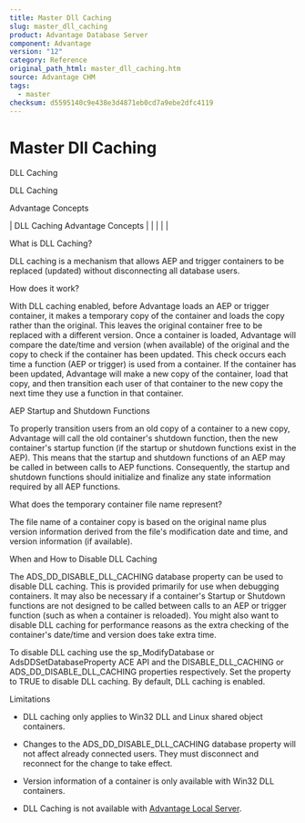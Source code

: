 ```yaml
---
title: Master Dll Caching
slug: master_dll_caching
product: Advantage Database Server
component: Advantage
version: "12"
category: Reference
original_path_html: master_dll_caching.htm
source: Advantage CHM
tags:
  - master
checksum: d5595140c9e438e3d4871eb0cd7a9ebe2dfc4119
---
```


# Master Dll Caching

DLL Caching

DLL Caching

Advantage Concepts

| DLL Caching  Advantage Concepts |  |  |  |  |

What is DLL Caching?

DLL caching is a mechanism that allows AEP and trigger containers to be replaced (updated) without disconnecting all database users.

How does it work?

With DLL caching enabled, before Advantage loads an AEP or trigger container, it makes a temporary copy of the container and loads the copy rather than the original. This leaves the original container free to be replaced with a different version. Once a container is loaded, Advantage will compare the date/time and version (when available) of the original and the copy to check if the container has been updated. This check occurs each time a function (AEP or trigger) is used from a container. If the container has been updated, Advantage will make a new copy of the container, load that copy, and then transition each user of that container to the new copy the next time they use a function in that container.

AEP Startup and Shutdown Functions

To properly transition users from an old copy of a container to a new copy, Advantage will call the old container's shutdown function, then the new container's startup function (if the startup or shutdown functions exist in the AEP). This means that the startup and shutdown functions of an AEP may be called in between calls to AEP functions. Consequently, the startup and shutdown functions should initialize and finalize any state information required by all AEP functions.

What does the temporary container file name represent?

The file name of a container copy is based on the original name plus version information derived from the file's modification date and time, and version information (if available).

When and How to Disable DLL Caching

The ADS\_DD\_DISABLE\_DLL\_CACHING database property can be used to disable DLL caching. This is provided primarily for use when debugging containers. It may also be necessary if a container's Startup or Shutdown functions are not designed to be called between calls to an AEP or trigger function (such as when a container is reloaded). You might also want to disable DLL caching for performance reasons as the extra checking of the container's date/time and version does take extra time.

To disable DLL caching use the sp\_ModifyDatabase or AdsDDSetDatabaseProperty ACE API and the DISABLE\_DLL\_CACHING or ADS\_DD\_DISABLE\_DLL\_CACHING properties respectively. Set the property to TRUE to disable DLL caching. By default, DLL caching is enabled.

Limitations

- DLL caching only applies to Win32 DLL and Linux shared object containers.

- Changes to the ADS\_DD\_DISABLE\_DLL\_CACHING database property will not affect already connected users. They must disconnect and reconnect for the change to take effect.

- Version information of a container is only available with Win32 DLL containers.

- DLL Caching is not available with [Advantage Local Server](master_advantage_local_server_configuration.md).
